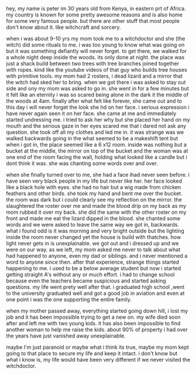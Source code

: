 hey, my name is peter im 30 years old from Kenya, in eastern prt of Africa. my country is known for some pretty awesome reasons and is also home for some very famous people. but there are other stuff that most people don't know about it. like witchcraft and sorcery. 

when i was about 9-10 yrs my mom took me to a witchdoctor and she (the witch) did some rituals to me. i was too young to know what was going on but it was something defiantly will never forget. to get there, we walked for a whole night deep inside the woods. its only done at night. the place was just a shack build between two trees with tree branches joined together with ropes. kind like the youtube videos of that guy who builds tree houses with primitive tools. my mom had 2 rosters, i dead lizard and a mirror that the witch had sked her to bring. when we got there i was asked to stay out side and ony my mom was asked to go in. she went in for a few minutes but it felt like an eternity i was so scared being alone in the dark it the middle of the woods at 4am. finally after what felt like forever, she came out and  to this day i will never forget the look she hd on her face. i serious expression i have never again seen it on her face. she came at me and immediately started undressing me. i tried to ask her why but she placed her hand on my mouth and the serious gaze in her eyes scared me that i dared not ask any question. she took off all my clothes and led me in. it was strange was we walked backwards going in the what seemed to be a makeshift tent but when i got in, the place seemed like a 6 x12 room. inside was nothing but a bucket at the middle, the mirror on top of the bucket and the woman was at one end of the room facing the wall, holding what looked like a candle but i dont think it was. she was chanting some words over and over. 

when she finally turned over to me, she had a face ihad never seen before. i have seen very black people in my life but never like her. her face looked like a black hole with eyes. she had no hair but a wig made from chicken feathers and other birds. she took my hand and bent me over the bucket. the room was dark but i could clearly see my reflection on the mirror. the slaughtered the roster over me and made the blood drip on my back as my mom rubbed it over my back. she did the same with the other roster on my front and made me eat the lizard dipped in the blood. she chanted some words and we were asked to leave the same way we got in, backwards.  what i found odd is it was morning and very bright outside but the lighting inside the room never changed yet the house is build with thatches. how light never gets in is unexplainable. we got out and i dressed up and we were on our way. as we left, my mom asked me never to talk about what had happened to anyone, even my dad or siblings. and i never mentioned a word to anyone since then. after that experience, strange things started happening to me. i used to be a below average student but now i started getting straight A's without any or much effort. i had to change school because even the teachers became suspicious and started asking questions. my life went prety well after that. i graduated high school ,went to the university graduated well and got a good job in aviation and even at one point i was the one supporting the entire family. 

when my mother passed away, everything started going down hill, i lost my  job and it has been impossible trying to get a new on. my wife died soon after and left me with two young kids. it has also been impossible to find another woman to help me raise the kids. about 90% of property i had over the years have just vanished away unexplainable. 

maybe I'm just paranoid or maybe what i think its true, maybe my mom kept going to that place to secure my life and keep it intact. i don't know but what i know is, my life would have been very different if we never visited the witchdoctor.